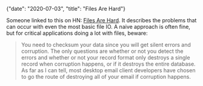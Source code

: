 {"date": "2020-07-03", "title": "Files Are Hard"}

Someone linked to this on HN: [Files Are Hard](https://danluu.com/file-consistency/). It describes the problems that can occur with even the most basic file IO. A naive approach is often fine, but for critical applications doing a lot with files, beware:

> You need to checksum your data since you will get silent errors and corruption. The only questions are whether or not you detect the errors and whether or not your record format only destroys a single record when corruption happens, or if it destroys the entire database. As far as I can tell, most desktop email client developers have chosen to go the route of destroying all of your email if corruption happens.